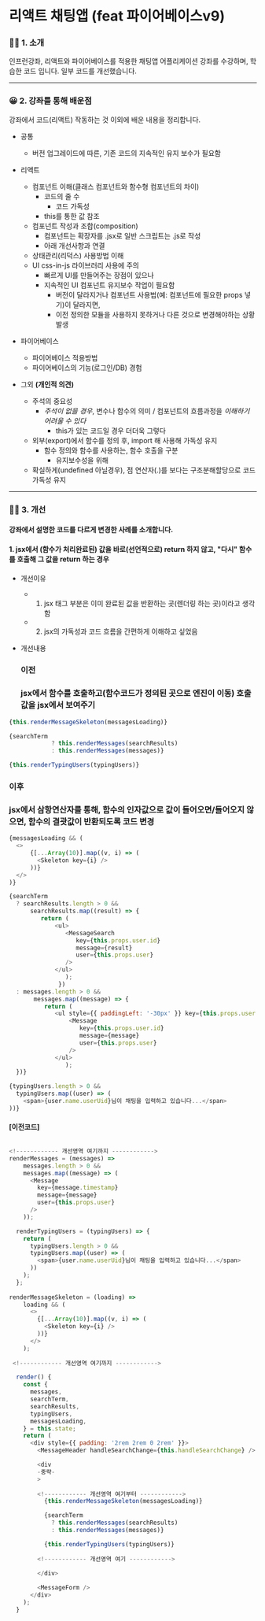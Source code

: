 # 리액트 채팅앱 (feat 파이어베이스v9)

### 💁🏻 1. 소개
인프런강좌, 리액트와 파이어베이스를 적용한 채팅앱 어플리케이션 강좌를 수강하며, 학습한 코드 입니다.
일부 코드를 개선했습니다.

---

### 😀 2. 강좌를 통해 배운점
강좌에서 코드(리액트) 작동하는 것 이외에 배운 내용을 정리합니다.

+ 공통
  + 버전 업그레이드에 따른, 기존 코드의 지속적인 유지 보수가 필요함 

+ 리액트 
  + 컴포넌트 이해(클래스 컴포넌트와 함수형 컴포넌트의 차이)
    + 코드의 줄 수
      + 코드 가독성    
    + this를 통한 값 참조 
  + 컴포넌트 작성과 조합(composition)
    + 컴포넌트는 확장자를 .jsx로 일반 스크립트는 .js로 작성
    + 아래 개선사항과 연결
  + 상태관리(리덕스) 사용방법 이해
  + UI css-in-js 라이브러리 사용에 주의
    + 빠르게 UI를 만들어주는 장점이 있으나
    + 지속적인 UI 컴포넌트 유지보수 작업이 필요함
      + 버전이 달라지거나 컴포넌트 사용법(예: 컴포넌트에 필요한 props 넣기)이 달라지면, 
      + 이전 정의한 모듈을 사용하지 못하거나 다른 것으로 변경해야하는 상황 발생
  
+ 파이어베이스
  + 파이어베이스 적용방법
  + 파이어베이스의 기능(로그인/DB) 경험

+ 그외 **(개인적 의견)**
  + 주석의 중요성
    + *주석이 없을 경우*, 변수나 함수의 의미 / 컴포넌트의 흐름과정을 *이해하기 어려울 수 있다*
      + this가 있는 코드일 경우 더더욱 그렇다
  + 외부(export)에서 함수를 정의 후, import 해 사용해 가독성 유지   
    + 함수 정의와 함수를 사용하는, 함수 호출을 구분
      +  유지보수성을 위해
  + 확실하게(undefined 아닐경우), 점 연산자(.)를 보다는 구조분해할당으로 코드 가독성 유지
 
---  
  
### 👋🏻 3. 개선
#### 강좌에서 설명한 코드를 다르게 변경한 사례를 소개합니다.

#### 1. jsx에서 (함수가 처리완료된) 값을 바로(선언적으로) return 하지 않고, "다시" 함수를 호출해 그 값을 return 하는 경우

+ 개선이유
  + 1. jsx 태그 부분은 이미 완료된 값을 반환하는 곳(렌더링 하는 곳)이라고 생각함
  + 2. jsx의 가독성과 코드 흐름을 간편하게 이해하고 싶었음

+ 개선내용
  ### 이전 
  ### jsx에서 함수를 호출하고(함수코드가 정의된 곳으로 엔진이 이동) 호출 값을 jsx에서 보여주기

``` javascript
{this.renderMessageSkeleton(messagesLoading)}
```

``` javascript
{searchTerm
            ? this.renderMessages(searchResults)
            : this.renderMessages(messages)}
```

``` javascript
{this.renderTypingUsers(typingUsers)}
```        
  ### 이후
  ### jsx에서 삼항연산자를 통해, 함수의 인자값으로 값이 들어오면/들어오지 않으면, 함수의 결괏값이 반환되도록 코드 변경   

```javascript
{messagesLoading && (
  <>
      {[...Array(10)].map((v, i) => (
        <Skeleton key={i} />
      ))}
  </>
)}
```

```javascript
{searchTerm
  ? searchResults.length > 0 &&
      searchResults.map((result) => {
         return (
             <ul>
                <MessageSearch
                   key={this.props.user.id}
                   message={result}
                   user={this.props.user}
                />
             </ul>
                );
              })
  : messages.length > 0 &&
       messages.map((message) => {
          return (
             <ul style={{ paddingLeft: '-30px' }} key={this.props.user.id}>
                 <Message
                    key={this.props.user.id}
                    message={message}
                    user={this.props.user}
                 />
             </ul>
                );
  })}

```

```javascript
{typingUsers.length > 0 &&
  typingUsers.map((user) => (
    <span>{user.name.userUid}님이 채팅을 입력하고 있습니다...</span>
))}
```

#### [이전코드]

``` javascript

<!------------ 개선영역 여기까지 ------------>
renderMessages = (messages) =>
    messages.length > 0 &&
    messages.map((message) => (
      <Message
        key={message.timestamp}
        message={message}
        user={this.props.user}
      />
    ));

  renderTypingUsers = (typingUsers) => {
    return (
      typingUsers.length > 0 &&
      typingUsers.map((user) => (
        <span>{user.name.userUid}님이 채팅을 입력하고 있습니다...</span>
      ))
    );
  };
  
renderMessageSkeleton = (loading) =>
    loading && (
      <>
        {[...Array(10)].map((v, i) => (
          <Skeleton key={i} />
        ))}
      </>
    );
    
 <!------------ 개선영역 여기까지 ------------>

  render() {
    const {
      messages,
      searchTerm,
      searchResults,
      typingUsers,
      messagesLoading,
    } = this.state;
    return (
      <div style={{ padding: '2rem 2rem 0 2rem' }}>
        <MessageHeader handleSearchChange={this.handleSearchChange} />

        <div
        -중략-
        >
        
        <!------------ 개선영역 여기부터 ------------>
          {this.renderMessageSkeleton(messagesLoading)}

          {searchTerm
            ? this.renderMessages(searchResults)
            : this.renderMessages(messages)}

          {this.renderTypingUsers(typingUsers)}
          
        <!------------ 개선영역 여기 ------------>
        
        </div>

        <MessageForm />
      </div>
    );
  }
```





